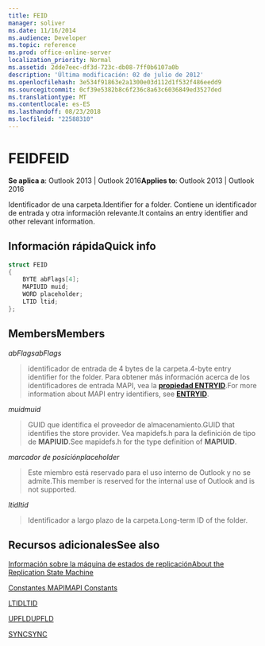 ```yaml
---
title: FEID
manager: soliver
ms.date: 11/16/2014
ms.audience: Developer
ms.topic: reference
ms.prod: office-online-server
localization_priority: Normal
ms.assetid: 2dde7eec-df3d-723c-db08-7ff0b6107a0b
description: 'Última modificación: 02 de julio de 2012'
ms.openlocfilehash: 3e534f91863e2a1300e03d112d1f532f486eedd9
ms.sourcegitcommit: 0cf39e5382b8c6f236c8a63c6036849ed3527ded
ms.translationtype: MT
ms.contentlocale: es-ES
ms.lasthandoff: 08/23/2018
ms.locfileid: "22588310"
---
```

# <a name="feid"></a><span data-ttu-id="e4253-103">FEID</span><span class="sxs-lookup"><span data-stu-id="e4253-103">FEID</span></span>

 
  
<span data-ttu-id="e4253-104">**Se aplica a**: Outlook 2013 | Outlook 2016</span><span class="sxs-lookup"><span data-stu-id="e4253-104">**Applies to**: Outlook 2013 | Outlook 2016</span></span> 
  
<span data-ttu-id="e4253-105">Identificador de una carpeta.</span><span class="sxs-lookup"><span data-stu-id="e4253-105">Identifier for a folder.</span></span> <span data-ttu-id="e4253-106">Contiene un identificador de entrada y otra información relevante.</span><span class="sxs-lookup"><span data-stu-id="e4253-106">It contains an entry identifier and other relevant information.</span></span>
  
## <a name="quick-info"></a><span data-ttu-id="e4253-107">Información rápida</span><span class="sxs-lookup"><span data-stu-id="e4253-107">Quick info</span></span>

```cpp
struct FEID 
{ 
    BYTE abFlags[4]; 
    MAPIUID muid; 
    WORD placeholder; 
    LTID ltid; 
};
```

## <a name="members"></a><span data-ttu-id="e4253-108">Members</span><span class="sxs-lookup"><span data-stu-id="e4253-108">Members</span></span>

 <span data-ttu-id="e4253-109">_abFlags_</span><span class="sxs-lookup"><span data-stu-id="e4253-109">_abFlags_</span></span>
  
> <span data-ttu-id="e4253-110">identificador de entrada de 4 bytes de la carpeta.</span><span class="sxs-lookup"><span data-stu-id="e4253-110">4-byte entry identifier for the folder.</span></span> <span data-ttu-id="e4253-111">Para obtener más información acerca de los identificadores de entrada MAPI, vea la **[propiedad ENTRYID](entryid.md)**.</span><span class="sxs-lookup"><span data-stu-id="e4253-111">For more information about MAPI entry identifiers, see **[ENTRYID](entryid.md)**.</span></span> 
    
 <span data-ttu-id="e4253-112">_muid_</span><span class="sxs-lookup"><span data-stu-id="e4253-112">_muid_</span></span>
  
> <span data-ttu-id="e4253-113">GUID que identifica el proveedor de almacenamiento.</span><span class="sxs-lookup"><span data-stu-id="e4253-113">GUID that identifies the store provider.</span></span> <span data-ttu-id="e4253-114">Vea mapidefs.h para la definición de tipo de **MAPIUID**.</span><span class="sxs-lookup"><span data-stu-id="e4253-114">See mapidefs.h for the type definition of **MAPIUID**.</span></span> 
    
 <span data-ttu-id="e4253-115">_marcador de posición_</span><span class="sxs-lookup"><span data-stu-id="e4253-115">_placeholder_</span></span>
  
> <span data-ttu-id="e4253-116">Este miembro está reservado para el uso interno de Outlook y no se admite.</span><span class="sxs-lookup"><span data-stu-id="e4253-116">This member is reserved for the internal use of Outlook and is not supported.</span></span>
    
 <span data-ttu-id="e4253-117">_ltid_</span><span class="sxs-lookup"><span data-stu-id="e4253-117">_ltid_</span></span>
  
> <span data-ttu-id="e4253-118">Identificador a largo plazo de la carpeta.</span><span class="sxs-lookup"><span data-stu-id="e4253-118">Long-term ID of the folder.</span></span>
    
## <a name="see-also"></a><span data-ttu-id="e4253-119">Recursos adicionales</span><span class="sxs-lookup"><span data-stu-id="e4253-119">See also</span></span>



[<span data-ttu-id="e4253-120">Información sobre la máquina de estados de replicación</span><span class="sxs-lookup"><span data-stu-id="e4253-120">About the Replication State Machine</span></span>](about-the-replication-state-machine.md)
  
[<span data-ttu-id="e4253-121">Constantes MAPI</span><span class="sxs-lookup"><span data-stu-id="e4253-121">MAPI Constants</span></span>](mapi-constants.md)
  
[<span data-ttu-id="e4253-122">LTID</span><span class="sxs-lookup"><span data-stu-id="e4253-122">LTID</span></span>](ltid.md)
  
[<span data-ttu-id="e4253-123">UPFLD</span><span class="sxs-lookup"><span data-stu-id="e4253-123">UPFLD</span></span>](upfld.md)
  
[<span data-ttu-id="e4253-124">SYNC</span><span class="sxs-lookup"><span data-stu-id="e4253-124">SYNC</span></span>](sync.md)

